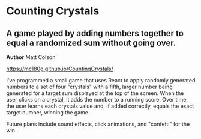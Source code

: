 # Counting Crystals

## A game played by adding numbers together to equal a randomized sum without going over.

**Author** Matt Colson

https://mc180g.github.io/CountingCrystals/



I've programmed a small game that uses React to apply randomly generated numbers to a set of four "crystals" with a fifth, larger number being generated for a target sum displayed at the top of the screen. When the user clicks on a crystal, it adds the number to a running score. Over time, the user learns each crystals value and, if added correctly, equals the exact target number, winning the game. 

Future plans include sound effects, click animations, and "confetti" for the win.
